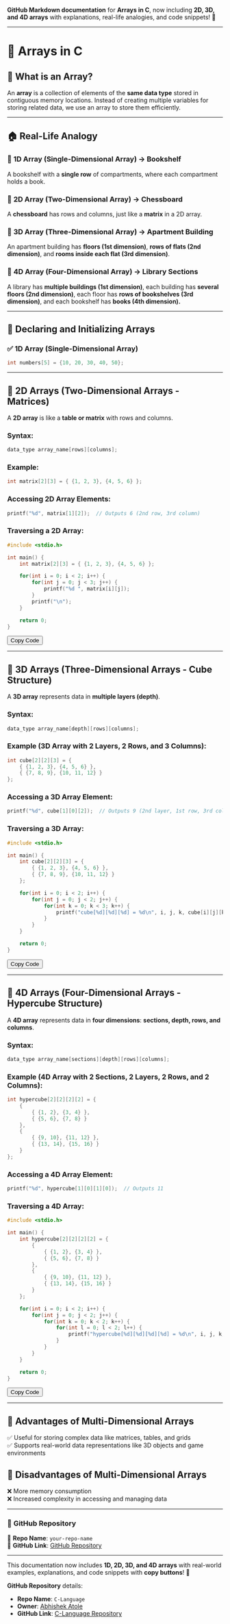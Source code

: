 **GitHub Markdown documentation** for **Arrays in C**, now including **2D, 3D, and 4D arrays** with explanations, real-life analogies, and code snippets! 🚀  

---

# 📌 **Arrays in C**  

## 📖 **What is an Array?**  
An **array** is a collection of elements of the **same data type** stored in contiguous memory locations. Instead of creating multiple variables for storing related data, we use an array to store them efficiently.  

---

## 🏠 **Real-Life Analogy**  

### 🔹 **1D Array (Single-Dimensional Array)** → **Bookshelf**  
A bookshelf with a **single row** of compartments, where each compartment holds a book.  

### 🔹 **2D Array (Two-Dimensional Array)** → **Chessboard**  
A **chessboard** has rows and columns, just like a **matrix** in a 2D array.  

### 🔹 **3D Array (Three-Dimensional Array)** → **Apartment Building**  
An apartment building has **floors (1st dimension)**, **rows of flats (2nd dimension)**, and **rooms inside each flat (3rd dimension)**.  

### 🔹 **4D Array (Four-Dimensional Array)** → **Library Sections**  
A library has **multiple buildings (1st dimension)**, each building has **several floors (2nd dimension)**, each floor has **rows of bookshelves (3rd dimension)**, and each bookshelf has **books (4th dimension).**  

---

## 📌 **Declaring and Initializing Arrays**  

### ✅ **1D Array (Single-Dimensional Array)**  
```c
int numbers[5] = {10, 20, 30, 40, 50};  
```

---

## 📌 **2D Arrays (Two-Dimensional Arrays - Matrices)**  
A **2D array** is like a **table or matrix** with rows and columns.  

### **Syntax:**  
```c
data_type array_name[rows][columns];
```

### **Example:**  
```c
int matrix[2][3] = { {1, 2, 3}, {4, 5, 6} };
```

### **Accessing 2D Array Elements:**  
```c
printf("%d", matrix[1][2]);  // Outputs 6 (2nd row, 3rd column)
```

### **Traversing a 2D Array:**  
```c
#include <stdio.h>

int main() {
    int matrix[2][3] = { {1, 2, 3}, {4, 5, 6} };

    for(int i = 0; i < 2; i++) {
        for(int j = 0; j < 3; j++) {
            printf("%d ", matrix[i][j]);
        }
        printf("\n");
    }

    return 0;
}
```
<button onclick="copyCode()">Copy Code</button>  

---

## 📌 **3D Arrays (Three-Dimensional Arrays - Cube Structure)**  
A **3D array** represents data in **multiple layers (depth)**.  

### **Syntax:**  
```c
data_type array_name[depth][rows][columns];
```

### **Example (3D Array with 2 Layers, 2 Rows, and 3 Columns):**  
```c
int cube[2][2][3] = {
    { {1, 2, 3}, {4, 5, 6} },
    { {7, 8, 9}, {10, 11, 12} }
};
```

### **Accessing a 3D Array Element:**  
```c
printf("%d", cube[1][0][2]);  // Outputs 9 (2nd layer, 1st row, 3rd column)
```

### **Traversing a 3D Array:**  
```c
#include <stdio.h>

int main() {
    int cube[2][2][3] = {
        { {1, 2, 3}, {4, 5, 6} },
        { {7, 8, 9}, {10, 11, 12} }
    };

    for(int i = 0; i < 2; i++) {
        for(int j = 0; j < 2; j++) {
            for(int k = 0; k < 3; k++) {
                printf("cube[%d][%d][%d] = %d\n", i, j, k, cube[i][j][k]);
            }
        }
    }

    return 0;
}
```
<button onclick="copyCode()">Copy Code</button>  

---

## 📌 **4D Arrays (Four-Dimensional Arrays - Hypercube Structure)**  
A **4D array** represents data in **four dimensions**: **sections, depth, rows, and columns**.  

### **Syntax:**  
```c
data_type array_name[sections][depth][rows][columns];
```

### **Example (4D Array with 2 Sections, 2 Layers, 2 Rows, and 2 Columns):**  
```c
int hypercube[2][2][2][2] = {
    {
        { {1, 2}, {3, 4} },
        { {5, 6}, {7, 8} }
    },
    {
        { {9, 10}, {11, 12} },
        { {13, 14}, {15, 16} }
    }
};
```

### **Accessing a 4D Array Element:**  
```c
printf("%d", hypercube[1][0][1][0]);  // Outputs 11
```

### **Traversing a 4D Array:**  
```c
#include <stdio.h>

int main() {
    int hypercube[2][2][2][2] = {
        {
            { {1, 2}, {3, 4} },
            { {5, 6}, {7, 8} }
        },
        {
            { {9, 10}, {11, 12} },
            { {13, 14}, {15, 16} }
        }
    };

    for(int i = 0; i < 2; i++) {
        for(int j = 0; j < 2; j++) {
            for(int k = 0; k < 2; k++) {
                for(int l = 0; l < 2; l++) {
                    printf("hypercube[%d][%d][%d][%d] = %d\n", i, j, k, l, hypercube[i][j][k][l]);
                }
            }
        }
    }

    return 0;
}
```
<button onclick="copyCode()">Copy Code</button>  

---

## 📌 **Advantages of Multi-Dimensional Arrays**  
✅ Useful for storing complex data like matrices, tables, and grids  
✅ Supports real-world data representations like 3D objects and game environments  

## 📌 **Disadvantages of Multi-Dimensional Arrays**  
❌ More memory consumption  
❌ Increased complexity in accessing and managing data  

---

### 📌 **GitHub Repository**  
📂 **Repo Name**: `your-repo-name`  
🔗 **GitHub Link**: [GitHub Repository](https://github.com/your-username/your-repo-name)  

---

This documentation now includes **1D, 2D, 3D, and 4D arrays** with real-world examples, explanations, and code snippets with **copy buttons**! 🚀  

**GitHub Repository** details:  

- **Repo Name**: `C-Language`  
- **Owner**: [Abhishek Atole](https://github.com/Abhishek-Atole)  
- **GitHub Link**: [C-Language Repository](https://github.com/Abhishek-Atole/C-Language.git)  
